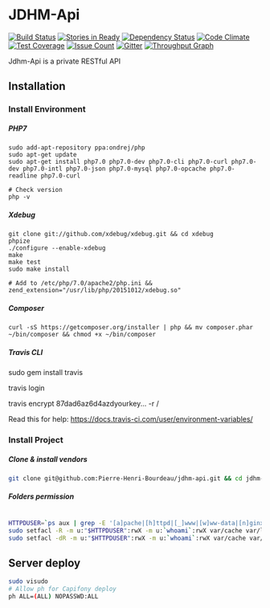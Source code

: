 
JDHM-Api
========
[![Build Status](https://travis-ci.org/bourdeau/jdhm-api.svg?branch=master)](https://travis-ci.org/bourdeau/jdhm-api)
[![Stories in Ready](https://badge.waffle.io/bourdeau/jdhm-api.svg)](https://waffle.io/bourdeau/jdhm-api) [![Dependency Status](https://www.versioneye.com/user/projects/56b22743ad0be5003e0ae167/badge.svg)](https://www.versioneye.com/user/projects/56b22743ad0be5003e0ae167)
[![Code Climate](https://codeclimate.com/github/bourdeau/jdhm-api/badges/gpa.svg?style=flat)](https://codeclimate.com/github/bourdeau/jdhm-api) [![Test Coverage](https://codeclimate.com/github/bourdeau/jdhm-api/badges/coverage.svg?style=flat)](https://codeclimate.com/github/bourdeau/jdhm-api/coverage) [![Issue Count](https://codeclimate.com/github/bourdeau/jdhm-api/badges/issue_count.svg?style=flat)](https://codeclimate.com/github/bourdeau/jdhm-api) [![Gitter](https://badges.gitter.im/bourdeau/jdhm-api.svg?style=flat)](https://gitter.im/bourdeau/jdhm-api?utm_source=badge&utm_medium=badge&utm_campaign=pr-badge)
[![Throughput Graph](https://graphs.waffle.io/bourdeau/jdhm-api/throughput.svg)](https://waffle.io/bourdeau/jdhm-api/metrics)

Jdhm-Api is a private RESTful API

## Installation

### Install Environment

##### PHP7

```
sudo add-apt-repository ppa:ondrej/php
sudo apt-get update
sudo apt-get install php7.0 php7.0-dev php7.0-cli php7.0-curl php7.0-dev php7.0-intl php7.0-json php7.0-mysql php7.0-opcache php7.0-readline php7.0-curl

# Check version
php -v
```

##### Xdebug

```
git clone git://github.com/xdebug/xdebug.git && cd xdebug
phpize
./configure --enable-xdebug
make
make test
sudo make install

# Add to /etc/php/7.0/apache2/php.ini &&
zend_extension="/usr/lib/php/20151012/xdebug.so"
```

##### Composer

```
curl -sS https://getcomposer.org/installer | php && mv composer.phar ~/bin/composer && chmod +x ~/bin/composer
```

##### Travis CLI

sudo gem install travis

travis login

travis encrypt 87dad6az6d4azdyourkey... -r <owner>/<repo>

Read this for help: https://docs.travis-ci.com/user/environment-variables/

### Install Project

##### Clone & install vendors
``` bash
git clone git@github.com:Pierre-Henri-Bourdeau/jdhm-api.git && cd jdhm-api && composer install --prefer-dist
```

##### Folders permission
``` bash

HTTPDUSER=`ps aux | grep -E '[a]pache|[h]ttpd|[_]www|[w]ww-data|[n]ginx' | grep -v root | head -1 | cut -d\  -f1`
sudo setfacl -R -m u:"$HTTPDUSER":rwX -m u:`whoami`:rwX var/cache var/logs
sudo setfacl -dR -m u:"$HTTPDUSER":rwX -m u:`whoami`:rwX var/cache var/logs

```

## Server deploy

``` bash
sudo visudo
# Allow ph for Capifony deploy
ph ALL=(ALL) NOPASSWD:ALL
```
